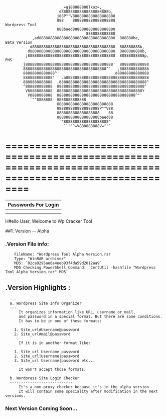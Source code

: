                              _=gj88888888lkoz=,_                                                                        
                            d888888888888888888888b,                                                                    
                           j88P""V8888888888888888888                                                                   
                           888    8888888888888888888                                Wordpress Tool                     
                           888baed8888888888888888888                                                                   
                                        8888888888888                                                                   
                ,ad8888888888888888888888888888888888  888888be,                     Beta Version                       
               d8888888888888888888888888888888888888  888888888b,                                                      
              d88888888888888888888888888888888888888  8888888888b,                                                     
             j888888888888888888888888888888888888888  88888888888p,                 PHS                                
            j888888888888888888888888888888888888888'  8888888888888                                                    
            8888888888888888888888888888888888888^"   ,8888888888888                                                    
            88888888888888^'                        .d88888888888888                                                    
            8888888888888"   .a8888888888888888888888888888888888888                                                    
            8888888888888  ,888888888888888888888888888888888888888^                                                    
            ^888888888888  888888888888888888888888888888888888888^                                                     
             V88888888888  88888888888888888888888888888888888888Y                                                      
              V8888888888  88888888888888888888888888888888888^"'                                                       
               `"^8888888  8888888888888                                                                                
                           8888888888888888888888888                                                                    
                           8888888888888888888P""V88                                                                    
                           8888888888888888888    88                                                                    
                           8888888888888888888baed88                                                                    
                            `^88888888888888888888^                                                                     
                              ``'"^=V888888888V=^'`                                                                     
                                                                                                            
============================================================================================================
============================================================================================================

|             Passwords For Login                |
|------------------------------------------------|
|     |WP       |Wp       | wP        |wp        |
|       |PHS          |Phs         |phs          |


H#ello User, Welcome to Wp Cracker Tool

##1. Version -- Alpha

   ### .Version File info:
        FileName: "Wordpress Tool Alpha Version.rar
        Type: "WinRAR archiver"
        MD5: `02ca9295ae6a4eeb93f4da59d2012aa9`
        MD5 Checking PowerShell Command: `CertUtil -hashfile "Wordpress Tool Alpha Version.rar" MD5`

   ## .Version Highlights :
      ---
      a. Wordpress Site Info Organizer
      ---
          It organizes information like URL, username_or_mail, 
          and password in a special format. But there are some conditions. 
          It has to be in one of these formats:

        1. Site_url#Username@password
        2. Site_url#mail@password

          If it is in another format like:

        1. Site_url Username password
        2. Site_url|Username|password
        3. Site_url Username|password etc...

          It won't accept those formats.

      b. Wordpress Site Login Checker
      ----------------------------
          It's a non-proxy checker because it's in the alpha version. 
          It will contain some speciality after modification in the next versions.

### Next Version Coming Soon...
